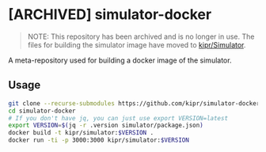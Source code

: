 # [ARCHIVED] simulator-docker

> NOTE: This repository has been archived and is no longer in use. The files for building the simulator image have moved to [kipr/Simulator](https://github.com/kipr/Simulator).

A meta-repository used for building a docker image of the simulator.

## Usage

```sh
git clone --recurse-submodules https://github.com/kipr/simulator-docker
cd simulator-docker
# If you don't have jq, you can just use export VERSION=latest
export VERSION=$(jq -r .version simulator/package.json)
docker build -t kipr/simulator:$VERSION .
docker run -ti -p 3000:3000 kipr/simulator:$VERSION
```
